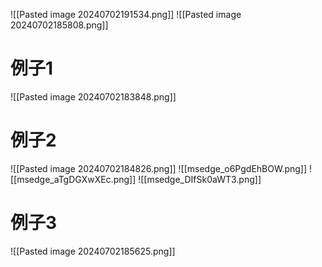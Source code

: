 ![[Pasted image 20240702191534.png]]
![[Pasted image 20240702185808.png]]
# 例子1
![[Pasted image 20240702183848.png]]
# 例子2
![[Pasted image 20240702184826.png]]
![[msedge_o6PgdEhBOW.png]]
![[msedge_aTgDGXwXEc.png]]
![[msedge_DIfSk0aWT3.png]]
# 例子3
![[Pasted image 20240702185625.png]]